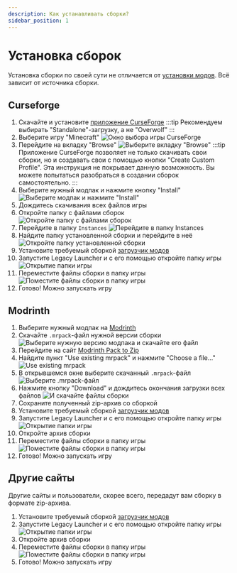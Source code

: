 ```yaml
---
description: Как устанавливать сборки?
sidebar_position: 1
---
```

# Установка сборок
Установка сборки по своей сути не отличается от [установки модов](./installation). Всё зависит от источника сборки.

## Curseforge
1. Скачайте и установите [приложение CurseForge](https://www.curseforge.com/download/app)
    :::tip
    Рекомендуем выбирать "Standalone"-загрузку, а не "Overwolf"
    :::
2. Выберите игру "Minecraft"
    ![Окно выбора игры CurseForge](./img/modpack-cf-select-game.png)
3. Перейдите на вкладку "Browse"
    ![Выберите вкладку "Browse"](./img/modpack-cf-browse.png)
    :::tip
    Приложение CurseForge позволяет не только скачивать свои сборки, но и создавать свои с помощью кнопки "Create Custom Profile". Эта инструкция не покрывает данную возможность. Вы можете попытаться разобраться в создании сборок самостоятельно.
    :::
4. Выберите нужный модпак и нажмите кнопку "Install"
    ![Выберите модпак и нажмите "Install"](./img/modpack-cf-install.png)
5. Дождитесь скачивания всех файлов игры
6. Откройте папку с файлами сборок
    ![Откройте папку с файлами сборок](./img/modpack-cf-open-files.png)
7. Перейдите в папку `Instances`
    ![Перейдите в папку Instances](./img/modpack-cf-cd-instances.png)
8. Найдите папку установленной сборки и перейдите в неё
    ![Откройте папку установленной сборки](./img/modpack-cf-cd-modpack.png)
9. Установите требуемый сборкой [загрузчик модов](/tags/modloader)
10. Запустите Legacy Launcher и с его помощью откройте папку игры
    ![Открытие папки игры](./img/mods_openclientdir.png)
11. Переместите файлы сборки в папку игры
    ![Поместите файлы сборки в папку игры](./img/modpack-cf-move-files.png)
12. Готово! Можно запускать игру

## Modrinth
1. Выберите нужный модпак на [Modrinth](https://modrinth.com/modpacks)
2. Скачайте `.mrpack`-файл нужной версии сборки
    ![Выберите нужную версию модпака и скачайте его файл](./img/modpack-modrinth.png)
3. Перейдите на сайт [Modrinth Pack to Zip](https://download.fo/mrpack-to-zip/)
4. Найдите пункт "Use existing mrpack" и нажмите "Choose a file..."
    ![Use existing mrpack](./img/modpack-mrpack-to-zip.png)
5. В открывшемся окне выберите скачанный `.mrpack`-файл
    ![Выберите .mrpack-файл](./img/modpack-select-mrpack.png)
6. Нажмите кнопку "Download" и дождитесь окончания загрузки всех файлов
    ![И скачайте файлы сборки](./img/modpack-zip-download.png)
7. Сохраните полученный zip-архив со сборкой
8. Установите требуемый сборкой [загрузчик модов](/tags/modloader)
9. Запустите Legacy Launcher и с его помощью откройте папку игры
    ![Открытие папки игры](./img/mods_openclientdir.png)
10. Откройте архив сборки
11. Переместите файлы сборки в папку игры
    ![Поместите файлы сборки в папку игры](./img/modpack-move-files.png)
12. Готово! Можно запускать игру

## Другие сайты
Другие сайты и пользователи, скорее всего, передадут вам сборку в формате zip-архива.
1. Установите требуемый сборкой [загрузчик модов](/tags/modloader)
2. Запустите Legacy Launcher и с его помощью откройте папку игры
    ![Открытие папки игры](./img/mods_openclientdir.png)
3. Откройте архив сборки
4. Переместите файлы сборки в папку игры
    ![Поместите файлы сборки в папку игры](./img/modpack-move-files.png)
5. Готово! Можно запускать игру